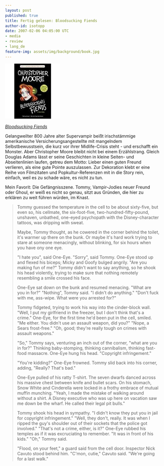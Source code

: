 ```yaml
---
layout: post
published: true
title: Fertig gelesen: Bloodsucking Fiends
author-id: isotopp
date: 2007-02-06 04:05:00 UTC
- media
- review
- lang_de
feature-img: assets/img/background/book.jpg
---
```


![](/uploads/bloodsucking_fiends.jpg)

*[Bloodsucking Fiends](http://www.amazon.de/Bloodsucking-Fiends-Christopher-Moore/dp/0060735414/)* 

Gelangweilter 800 Jahre alter Supervampir beißt irischstämmige amerikanische Versicherungsangestellte mit mangelndem Selbstbewusstsein, die kurz vor ihrer Midlife-Crisis steht - und erschafft ein Monster.
Aber Christopher Moore bleibt nicht bei einem Erzählstrang. 
Gleich Douglas Adams lässt er seine Geschichten in kleine Seiten- und Abseitenlinien laufen, getreu dem Motto:
Lieber einen guten Freund verlieren, als eine gute Pointe auszulassen.
Zur Dekoration klebt er eine Reihe von Filmzitaten und Popkultur-Referenzen mit in die Story rein, einfach, weil es zu schade wäre, es nicht zu tun.

Mein Favorit: Die Gefängnisszene. Tommy, Vampir-Jodies neuer Freund oder Ghoul, er weiß es nicht so genau, sitzt aus Gründen, die hier zu erklären zu weit führen würden, im Knast.

> Tommy guessed the temperature in the cell to be about sixty-five, but even so, his cellmate, the six-foot-five, two-hundred-fifty-pound, unshaven, unbathed, one-eyed psychopath with the Disney-character tattoos, was dripping with sweat.
> 
> Maybe, Tommy thought, as he cowered in the corner behind the toilet, it's warmer up there on the bunk. 
> Or maybe it's hard work trying to stare at someone menacingly, without blinking, for six hours when you have ony one eye.
> 
> "I hate you", said One-Eye.
> "Sorry", said Tommy.
> One-Eye stood up and flexed his biceps; Micky and Goofy bulged angrily.
> "Are you making fun of me?"
> Tommy didn't want to say anything, so he shook his head violently, trying to make sure that nothing remotely resembling a smile crossed his face.
> 
> One-Eye sat down on the bunk and resumed menacing. "What are you in for?"
> "Nothing", Tommy said. "I didn't do anything."
> "Don't fuck with me, ass-wipe. What were you arrested for?"
> 
> Tommy fidgeted, trying to work his way into the cinder-block wall.
> "Well, I put my girlfriend in the freezer, but I don't think that's a crime."
> One-Eye, for the first time he'd been put in the cell, smiled. "Me either. You didn't use an assault weapon, did you?"
> "Nope, a Sears frost-free."
> "Oh, good; they're really tough on crimes with assault weapons."
> 
> "So," Tommy says, venturing an inch out of the corner, "what are you in for?" Thinking baby-stomping, thinking cannibalism, thinking fast-food massacre.
> One-Eye hung his head. "Copyright infringement."
> 
> "You're kidding?"
> One-Eye frowned.
> Tommy slid back into his corner, adding, "Really? That's bad."
> 
> One-Eye pulled of his ratty T-shirt.
> The seven dwarfs danced across his massive chest between knife and bullet scars. 
> On his stomach, Snow White and Cinderella were locked in a frothy embrace of mutual muffin munching.
> "Yeah, I made the mistake of walking around without a shirt. 
> A Disney executive who was up here on vacation saw me down be the wharf. 
> He called their legal pit bulls."
> 
> Tommy shook his head in sympathy.
> "I didn't know they put you in jail for copyright infringement."
> "Well, they don't, really. It was when I ripped the guy's shoulder out of their sockets that the police got involved."
> "That's not a crime, either, is it?"
> One-Eye rubbed his temples as if it was excruciating to remember. "It was in front of his kids."
> "Oh," Tommy said.
> 
> "Flood, on your feet," a guard said from the cell door.
> Inspector Nick Cavuto stood behind him.
> "C'mon, cutie," Cavuto said. "We're going for a last walk."
